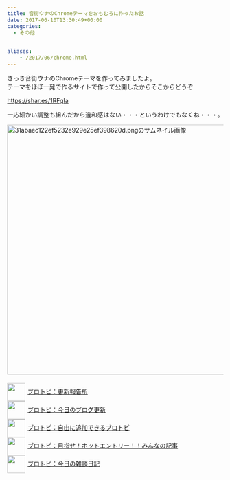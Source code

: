 ```yaml
---
title: 音街ウナのChromeテーマをおもむろに作ったお話
date: 2017-06-10T13:30:49+00:00
categories:
  - その他

  
aliases:
    - /2017/06/chrome.html
---
```

さっき音街ウナのChromeテーマを作ってみましたよ。   
テーマをほぼ一発で作るサイトで作って公開したからそこからどうぞ

<https://shar.es/1RFgIa>

一応細かい調整も組んだから違和感はない・・・というわけでもなくね・・・。</p> 

<a href="/image/244bda1e0a45aef51cb4a257fa81379519a59183.webp" data-lightbox="sample"><img alt="31abaec122ef5232e929e25ef398620d.pngのサムネイル画像" src="/image/244bda1e0a45aef51cb4a257fa81379519a59183.webp" class="mt-image-left" style="float: left; margin: 0 20px 20px 0;" width="728" height="582" /></a>

<p style="text-align: left;">
  <a href="https://blogcircle.jp/commu/1911/topic/1"><img src="https://blogcircle.jp/thumb/commu/1911/1" style="width: 3em !important; height: 3em !important; vertical-align: middle; margin-right: .4em;" />ブロトピ：更新報告所</a><br /> <a href="https://blogcircle.jp/commu/414/topic/3"><img src="https://blogcircle.jp/thumb/commu/414/2" style="width: 3em !important; height: 3em !important; vertical-align: middle; margin-right: .4em;" />ブロトピ：今日のブログ更新</a> <br /> <a href="https://blogcircle.jp/commu/583/topic/6"><img src="https://blogcircle.jp/thumb/commu/583/3" style="width: 3em !important; height: 3em !important; vertical-align: middle; margin-right: .4em;" />ブロトピ：自由に追加できるブロトピ</a> <br /> <a href="https://blogcircle.jp/commu/1097/topic/1"><img src="https://blogcircle.jp/thumb/commu/1097/6" style="width: 3em !important; height: 3em !important; vertical-align: middle; margin-right: .4em;" />ブロトピ：目指せ！ホットエントリー！！みんなの記事</a> <br /> <a href="https://blogcircle.jp/commu/29/topic/1"><img src="https://blogcircle.jp/thumb/commu/29/2" style="width: 3em !important; height: 3em !important; vertical-align: middle; margin-right: .4em;" />ブロトピ：今日の雑談日記</a>
</p>